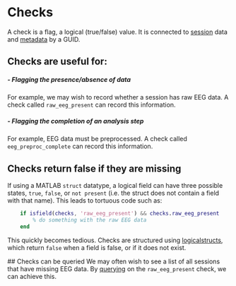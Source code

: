 # Checks

A check is a flag, a logical (true/false) value. It is connected to [session](session.md) data and [metadata](teMetadata.md) by a GUID. 

## Checks are useful for:

##### - Flagging the presence/absence of data
For example, we may wish to record whether a session has raw EEG data. A check called `raw_eeg_present` can record this information. 

##### - Flagging the completion of an analysis step
For example, EEG data must be preprocessed. A check called `eeg_preproc_complete` can record this information. 

## Checks return false if they are missing
If using a MATLAB `struct` datatype, a logical field can have three possible states, `true`, `false`, or `not present` (i.e. the struct does not contain a field with that name). This leads to tortuous code such as:

```matlab
	if isfield(checks, 'raw_eeg_present') && checks.raw_eeg_present
		% do something with the raw EEG data
	end
```

This quickly becomes tedious. Checks are structured using [logicalstructs](logicalstruct.md), which return `false` when a field is false, or if it does not exist. 

## Checks can be queried
We may often wish to see a list of all sessions that have missing EEG data. By [querying](query.md) on the `raw_eeg_present` check, we can achieve this. 
